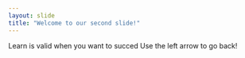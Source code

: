 ```yaml
---
layout: slide
title: "Welcome to our second slide!"
---
```

Learn is valid when you want to succed
Use the left arrow to go back!
